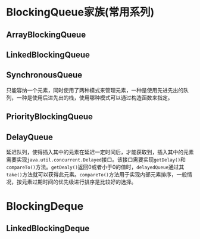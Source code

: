 # BlockingQueue家族(常用系列)
## ArrayBlockingQueue
## LinkedBlockingQueue
## SynchronousQueue
只能容纳一个元素，同时使用了两种模式来管理元素，一种是使用先进先出的队列，一种是使用后进先出的栈，使用哪种模式可以通过构造函数来指定。
## PriorityBlockingQueue
## DelayQueue  
延迟队列，使得插入其中的元素在延迟一定时间后，才能获取到，插入其中的元素需要实现`java.util.concurrent.Delayed`接口。该接口需要实现`getDelay()`和`compareTo()`方法。`getDealy()`返回0或者小于0的值时，`delayedQueue`通过其`take()`方法就可以获得此元素。`compareTo()`方法用于实现内部元素排序，一般情况，按元素过期时间的优先级进行排序是比较好的选择。


# BlockingDeque
## LinkedBlockingDeque
